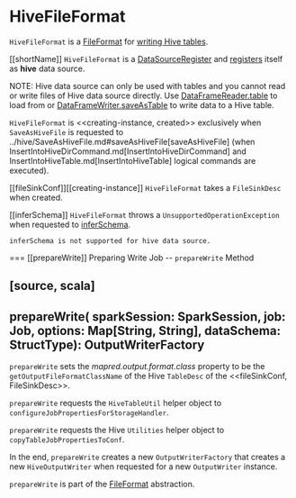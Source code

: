 # HiveFileFormat

`HiveFileFormat` is a [FileFormat](../connectors/FileFormat.md) for [writing Hive tables](#prepareWrite).

[[shortName]]
`HiveFileFormat` is a [DataSourceRegister](../DataSourceRegister.md) and [registers](../DataSourceRegister.md#shortName) itself as **hive** data source.

NOTE: Hive data source can only be used with tables and you cannot read or write files of Hive data source directly. Use [DataFrameReader.table](../DataFrameReader.md#table) to load from or [DataFrameWriter.saveAsTable](../DataFrameWriter.md#saveAsTable) to write data to a Hive table.

`HiveFileFormat` is <<creating-instance, created>> exclusively when `SaveAsHiveFile` is requested to ../hive/SaveAsHiveFile.md#saveAsHiveFile[saveAsHiveFile] (when InsertIntoHiveDirCommand.md[InsertIntoHiveDirCommand] and InsertIntoHiveTable.md[InsertIntoHiveTable] logical commands are executed).

[[fileSinkConf]][[creating-instance]]
`HiveFileFormat` takes a `FileSinkDesc` when created.

[[inferSchema]]
`HiveFileFormat` throws a `UnsupportedOperationException` when requested to [inferSchema](../connectors/FileFormat.md#inferSchema).

```text
inferSchema is not supported for hive data source.
```

=== [[prepareWrite]] Preparing Write Job -- `prepareWrite` Method

[source, scala]
----
prepareWrite(
  sparkSession: SparkSession,
  job: Job,
  options: Map[String, String],
  dataSchema: StructType): OutputWriterFactory
----

`prepareWrite` sets the *mapred.output.format.class* property to be the `getOutputFileFormatClassName` of the Hive `TableDesc` of the <<fileSinkConf, FileSinkDesc>>.

`prepareWrite` requests the `HiveTableUtil` helper object to `configureJobPropertiesForStorageHandler`.

`prepareWrite` requests the Hive `Utilities` helper object to `copyTableJobPropertiesToConf`.

In the end, `prepareWrite` creates a new `OutputWriterFactory` that creates a new `HiveOutputWriter` when requested for a new `OutputWriter` instance.

`prepareWrite` is part of the [FileFormat](../connectors/FileFormat.md#prepareWrite) abstraction.
